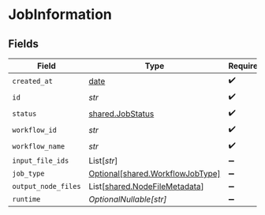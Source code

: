 # JobInformation


## Fields

| Field                                                                      | Type                                                                       | Required                                                                   | Description                                                                |
| -------------------------------------------------------------------------- | -------------------------------------------------------------------------- | -------------------------------------------------------------------------- | -------------------------------------------------------------------------- |
| `created_at`                                                               | [date](https://docs.python.org/3/library/datetime.html#date-objects)       | :heavy_check_mark:                                                         | N/A                                                                        |
| `id`                                                                       | *str*                                                                      | :heavy_check_mark:                                                         | N/A                                                                        |
| `status`                                                                   | [shared.JobStatus](../../models/shared/jobstatus.md)                       | :heavy_check_mark:                                                         | N/A                                                                        |
| `workflow_id`                                                              | *str*                                                                      | :heavy_check_mark:                                                         | N/A                                                                        |
| `workflow_name`                                                            | *str*                                                                      | :heavy_check_mark:                                                         | N/A                                                                        |
| `input_file_ids`                                                           | List[*str*]                                                                | :heavy_minus_sign:                                                         | N/A                                                                        |
| `job_type`                                                                 | [Optional[shared.WorkflowJobType]](../../models/shared/workflowjobtype.md) | :heavy_minus_sign:                                                         | N/A                                                                        |
| `output_node_files`                                                        | List[[shared.NodeFileMetadata](../../models/shared/nodefilemetadata.md)]   | :heavy_minus_sign:                                                         | N/A                                                                        |
| `runtime`                                                                  | *OptionalNullable[str]*                                                    | :heavy_minus_sign:                                                         | N/A                                                                        |
